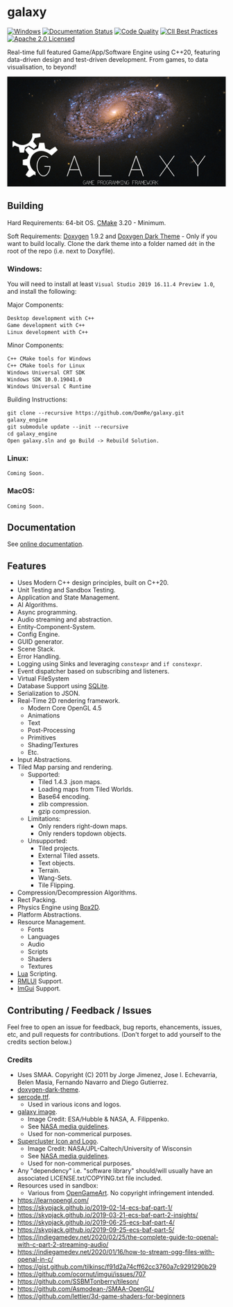 # galaxy
[![Windows](https://ci.appveyor.com/api/projects/status/ww31j6b22u7bo1ua?svg=true)](https://ci.appveyor.com/project/reworks/galaxy)
[![Documentation Status](https://travis-ci.com/DomRe/galaxy.svg?branch=master)](https://domre.github.io/galaxy/)
[![Code Quality](https://api.codacy.com/project/badge/Grade/1cac439022e2417fa82b5dbc2c320030)](https://www.codacy.com/manual/DomRe/galaxy?utm_source=github.com&amp;utm_medium=referral&amp;utm_content=DomRe/galaxy&amp;utm_campaign=Badge_Grade)
[![CII Best Practices](https://bestpractices.coreinfrastructure.org/projects/4377/badge)](https://bestpractices.coreinfrastructure.org/projects/4377)
[![Apache 2.0 Licensed](https://img.shields.io/badge/license-apache-blue.svg)](./LICENSE.txt)

Real-time full featured Game/App/Software Engine using C++20, featuring data-driven design and test-driven development. From games, to data visualisation, to beyond!

![galaxy](logo.png?raw=true "galaxy")

## Building

Hard Requirements:
64-bit OS.
[CMake](https://cmake.org/) 3.20 - Minimum.

Soft Requirements:
[Doxygen](https://www.doxygen.nl/index.html) 1.9.2 and [Doxygen Dark Theme](https://github.com/MaJerle/doxygen-dark-theme) - Only if you want to build locally. Clone the dark theme into a folder named ```ddt``` in the root of the repo (i.e. next to Doxyfile).

### Windows:
You will need to install at least ```Visual Studio 2019 16.11.4 Preview 1.0```, and install the following:

Major Components:
```
Desktop development with C++
Game development with C++
Linux development with C++
```
Minor Components:
```
C++ CMake tools for Windows
C++ CMake tools for Linux
Windows Universal CRT SDK
Windows SDK 10.0.19041.0
Windows Universal C Runtime
```
Building Instructions:
```
git clone --recursive https://github.com/DomRe/galaxy.git galaxy_engine
git submodule update --init --recursive
cd galaxy_engine
Open galaxy.sln and go Build -> Rebuild Solution.
```

### Linux:
```
Coming Soon.

```

### MacOS:
```
Coming Soon.
```

## Documentation
See [online documentation](https://domre.github.io/galaxy/).

## Features
- Uses Modern C++ design principles, built on C++20.
- Unit Testing and Sandbox Testing.
- Application and State Management.
- AI Algorithms.
- Async programming.
- Audio streaming and abstraction.
- Entity-Component-System.
- Config Engine.
- GUID generator.
- Scene Stack.
- Error Handling.
- Logging using Sinks and leveraging ```constexpr``` and ```if constexpr```.
- Event dispatcher based on subscribing and listeners.
- Virtual FileSystem
- Database Support using [SQLite](https://www.sqlite.org/index.html).
- Serialization to JSON.
- Real-Time 2D rendering framework.
	- Modern Core OpenGL 4.5
	- Animations
	- Text
	- Post-Processing
	- Primitives
	- Shading/Textures
	- Etc.
- Input Abstractions.
- Tiled Map parsing and rendering.
	- Supported:
		- Tiled 1.4.3 .json maps.
		- Loading maps from Tiled Worlds.
		- Base64 encoding.
		- zlib compression.
		- gzip compression.
	- Limitations:
		- Only renders right-down maps.
		- Only renders topdown objects.
	- Unsupported:
		- Tiled projects.
		- External Tiled assets.
		- Text objects.
		- Terrain.
		- Wang-Sets.
		- Tile Flipping.
- Compression/Decompression Algorithms.
- Rect Packing.
- Physics Engine using [Box2D](https://github.com/erincatto/box2d).
- Platform Abstractions.
- Resource Management.
	- Fonts
	- Languages
	- Audio
	- Scripts
	- Shaders
	- Textures
- [Lua](https://www.lua.org/) Scripting.
- [RMLUI](https://github.com/mikke89/RmlUi) Support.
- [ImGui](https://github.com/ocornut/imgui) Support.

## Contributing / Feedback / Issues
Feel free to open an issue for feedback, bug reports, ehancements, issues, etc,
and pull requests for contributions. (Don't forget to add yourself to the credits section below.)

### Credits
* Uses SMAA. Copyright (C) 2011 by Jorge Jimenez, Jose I. Echevarria,  Belen Masia, Fernando Navarro and Diego Gutierrez.
* [doxygen-dark-theme](https://github.com/MaJerle/doxygen-dark-theme).
* [sercode.ttf](http://www.dafont.com/secret-code.font).
	* Used in various icons and logos.
* [galaxy image](https://www.nasa.gov/image-feature/goddard/2020/hubble-probes-colorful-galaxy).
	* Image Credit: ESA/Hubble & NASA, A. Filippenko.
	* See [NASA media guidelines](https://www.nasa.gov/multimedia/guidelines/index.html).
	* Used for non-commerical purposes.
* [Supercluster Icon and Logo](https://images.nasa.gov/details-PIA17241).
    * Image Credit: NASA/JPL-Caltech/University of Wisconsin
    * See [NASA media guidelines](https://www.nasa.gov/multimedia/guidelines/index.html).
	* Used for non-commerical purposes.
* Any "dependency" i.e. "software library" should/will usually have an associated LICENSE.txt/COPYING.txt file included.
* Resources used in sandbox:
	* Various from [OpenGameArt](https://opengameart.org/). No copyright infringement intended.
* https://learnopengl.com/
* https://skypjack.github.io/2019-02-14-ecs-baf-part-1/
* https://skypjack.github.io/2019-03-21-ecs-baf-part-2-insights/
* https://skypjack.github.io/2019-06-25-ecs-baf-part-4/
* https://skypjack.github.io/2019-09-25-ecs-baf-part-5/
* https://indiegamedev.net/2020/02/25/the-complete-guide-to-openal-with-c-part-2-streaming-audio/
* https://indiegamedev.net/2020/01/16/how-to-stream-ogg-files-with-openal-in-c/
* https://gist.github.com/tilkinsc/f91d2a74cff62cc3760a7c9291290b29
* https://github.com/ocornut/imgui/issues/707
* https://github.com/SSBMTonberry/tileson/
* https://github.com/Asmodean-/SMAA-OpenGL/
* https://github.com/lettier/3d-game-shaders-for-beginners